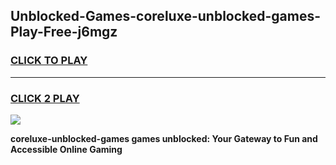 
## Unblocked-Games-coreluxe-unblocked-games-Play-Free-j6mgz
<h3>
<a href="https://premium76.site?title=coreluxe-unblocked-games&ref=19M">CLICK TO PLAY</a></h3>
<hr>

<h3>
<a href="https://premium76.site?title=coreluxe-unblocked-games&ref=19M">CLICK 2 PLAY</a>
  
</h3>

<a href="https://premium76.site?title=coreluxe-unblocked-games&ref=19M"><img src="https://clearcache.store/games.png"></a>


**coreluxe-unblocked-games games unblocked: Your Gateway to Fun and Accessible Online Gaming**
